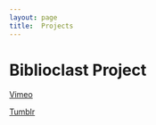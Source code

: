 ```yaml
---
layout: page
title:  Projects
---
```


# Biblioclast Project
[Vimeo](https://vimeo.com/61151183)

[Tumblr](http://biblioclast505-blog.tumblr.com/)